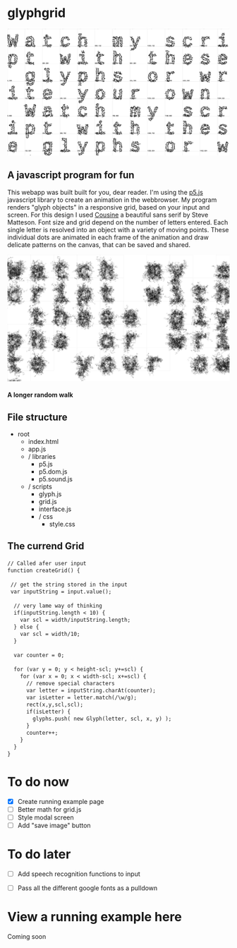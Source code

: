 # glyphgrid 

![glyphgrid](img/342_glyphs_matthias_jaeger.jpg)

## A javascript program for fun
This webapp was built built for you, dear reader. I'm using the [p5.js](https://p5js.org/) javascript library to create an animation in the webbrowser. My program renders "glyph objects" in a responsive grid, based on your input and screen. For this design I used [Cousine](https://fonts.google.com/specimen/Cousine?selection.family=Cousine) a beautiful sans serif by Steve Matteson. Font size and grid depend on the number of letters entered. Each single letter is resolved into an object with a variety of moving points. These individual dots are animated in each frame of the animation and draw delicate patterns on the canvas, that can be saved and shared.

![glyphgrid](img/889_glyphs_matthias_jaeger.jpg)
#### A longer random walk

## File structure 

- root
  - index.html
  - app.js  
  - / libraries
    - p5.js
    - p5.dom.js
    - p5.sound.js
  - / scripts
    - glyph.js
    - grid.js
    - interface.js
    - / css
      - style.css

## The currend Grid
```
// Called afer user input
function createGrid() {
 
 // get the string stored in the input
 var inputString = input.value();

  // very lame way of thinking
  if(inputString.length < 10) {
    var scl = width/inputString.length; 
  } else {
    var scl = width/10; 
  }

  var counter = 0;

  for (var y = 0; y < height-scl; y+=scl) {
    for (var x = 0; x < width-scl; x+=scl) {
      // remove special characters
      var letter = inputString.charAt(counter);
      var isLetter = letter.match(/\w/g);
      rect(x,y,scl,scl);
      if(isLetter) {
        glyphs.push( new Glyph(letter, scl, x, y) ); 
      } 
      counter++;
    }
  } 
}
```


# To do now
- [x] Create running example page
- [ ] Better math for grid.js
- [ ] Style modal screen
- [ ] Add "save image" button

# To do later
- [ ] Add speech recognition functions to input
- [ ] Pass all the different google fonts as a pulldown



# View a running example here
Coming soon
